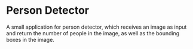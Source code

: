 # Person Detector
A small application for person detector, which receives an image as input and return the number of people in the image, as well as the bounding boxes in the image.
